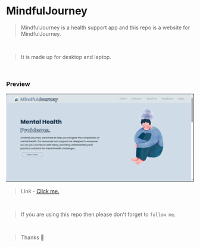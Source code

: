# MindfulJourney
> MindfulJourney is a health support app and this repo is a website for MindfulJourney.

<br>

> It is made up for desktop and laptop.

 <br>

<h3>Preview</h3>

<img src="https://raw.githubusercontent.com/adiyadav123/MindfulJourney/main/assets/mindful_journey.png" height="auto" width="auto">

<br>

> Link - <a href="https://adiyadav123.github.io/MindfulJourney/" target="_blank">Click me.</a>

<br>

> If you are using this repo then please don't forget to `follow me`.

<br>

> Thanks 🗿
